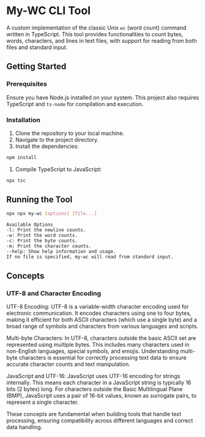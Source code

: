 # My-WC CLI Tool

A custom implementation of the classic Unix `wc` (word count) command written in TypeScript. This tool provides functionalities to count bytes, words, characters, and lines in text files, with support for reading from both files and standard input.

## Getting Started

### Prerequisites

Ensure you have Node.js installed on your system. This project also requires TypeScript and `ts-node` for compilation and execution.

### Installation

1. Clone the repository to your local machine.
2. Navigate to the project directory.
3. Install the dependencies:

```bash
npm install
```

1. Compile TypeScript to JavaScript:
```bash
npx tsc
```

## Running the Tool
```bash
npx npx my-wc [options] [file...]
```

```shell
Available Options
-l: Print the newline counts.
-w: Print the word counts.
-c: Print the byte counts.
-m: Print the character counts.
--help: Show help information and usage.
If no file is specified, my-wc will read from standard input.
```

## Concepts

### UTF-8 and Character Encoding
UTF-8 Encoding: UTF-8 is a variable-width character encoding used for electronic communication. It encodes characters using one to four bytes, making it efficient for both ASCII characters (which use a single byte) and a broad range of symbols and characters from various languages and scripts.

Multi-byte Characters: In UTF-8, characters outside the basic ASCII set are represented using multiple bytes. This includes many characters used in non-English languages, special symbols, and emojis. Understanding multi-byte characters is essential for correctly processing text data to ensure accurate character counts and text manipulation.

JavaScript and UTF-16: JavaScript uses UTF-16 encoding for strings internally. This means each character in a JavaScript string is typically 16 bits (2 bytes) long. For characters outside the Basic Multilingual Plane (BMP), JavaScript uses a pair of 16-bit values, known as surrogate pairs, to represent a single character.

These concepts are fundamental when building tools that handle text processing, ensuring compatibility across different languages and correct data handling.